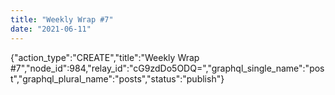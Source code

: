 ```yaml
---
title: "Weekly Wrap #7"
date: "2021-06-11"
---
```


{"action\_type":"CREATE","title":"Weekly Wrap #7","node\_id":984,"relay\_id":"cG9zdDo5ODQ=","graphql\_single\_name":"post","graphql\_plural\_name":"posts","status":"publish"}
